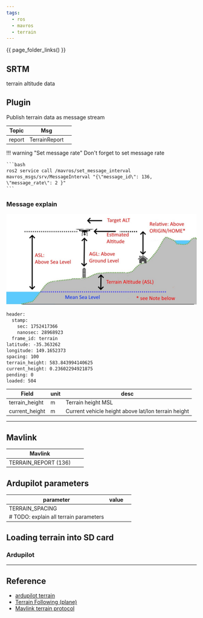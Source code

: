 ```yaml
---
tags:
  - ros
  - mavros
  - terrain
---
```


{{ page_folder_links() }}

## SRTM

terrain altitude data

## Plugin

Publish terrain data as message stream

| Topic  | Msg  |  |
|---|---|---|
| report  | TerrainReport  |   |


!!! warning "Set message rate"
    Don't forget to set message rate

    ```bash
    ros2 service call /mavros/set_message_interval mavros_msgs/srv/MessageInterval "{\"message_id\": 136, \"message_rate\": 2 }"
    ```
     

### Message explain

![alt text](images/altitude_explain.png)

```
header:
  stamp:
    sec: 1752417366
    nanosec: 28968923
  frame_id: terrain
latitude: -35.363262
longitude: 149.1652373
spacing: 100
terrain_height: 583.843994140625
current_height: 0.23602294921875
pending: 0
loaded: 504
```

| Field  | unit  | desc |
|---|---|--- |
| terrain_height | m |Terrain height MSL  |
| current_height |	m	| Current vehicle height above lat/lon terrain height


---


## Mavlink

| Mavlink  |   |  |
|---|---|---|
| TERRAIN_REPORT (136) |   |   |


## Ardupilot parameters

| parameter  | value  |  |
|---|---|---|
| TERRAIN_SPACING  |   |   |
| # TODO: explain all terrain parameters  |   |   |


## Loading terrain into SD card

### Ardupilot


---

## Reference

- [ardupilot terrain](https://ardupilot.org/copter/docs/terrain-following.html#terrain-following)
- [Terrain Following (plane)](https://ardupilot.org/plane/docs/common-terrain-following.html#common-terrain-following)
- [Mavlink terrain protocol](https://mavlink.io/en/services/terrain.html)
